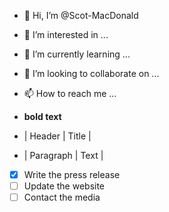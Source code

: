 - 👋 Hi, I’m @Scot-MacDonald
- 👀 I’m interested in ...
- 🌱 I’m currently learning ...
- 💞️ I’m looking to collaborate on ...
- 📫 How to reach me ...
-	**bold text**

- | Header | Title |
- | Paragraph | Text |
- [x] Write the press release
- [ ] Update the website
- [ ] Contact the media 
<!---
Scot-MacDonald/Scot-MacDonald is a ✨ special ✨ repository because its `README.md` (this file) appears on your GitHub profile.
You can click the Preview link to take a look at your changes.
--->
